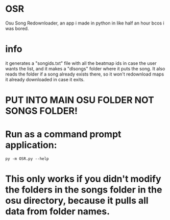 # OSR
Osu Song Redownloader, an app i made in python in like half an hour bcos i was bored.

# info
it generates a "songids.txt" file with all the beatmap ids in case the user wants the list, and it makes a "dlsongs" folder where it puts the song.
It also reads the folder if a song already exists there, so it won't redownload maps it already downloaded in case it exits.

 
# PUT INTO MAIN OSU FOLDER NOT SONGS FOLDER!
# Run as a command prompt application:
```
py -m OSR.py --help
```
# This only works if you didn't modify the folders in the songs folder in the osu directory, because it pulls all data from folder names.
